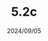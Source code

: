 ---
layout: gold_efficiency

title: 5.2c
date: 2024/09/05
description: Wild Rift Gold Efficiency of 5.2c (3 buffed, 1 adjusted, 1 new)
image: /assets/favicon512x512.png

permalink: /5.2c/
redirect_from: /
latest_version: true

data:
    refer_url: https://wildrift.leagueoflegends.com/en-us/news/game-updates/wild-rift-patch-notes-5-2c/
    refer_text: 5.2c
    items: items_5_2c
    stats: stats_5_2c

patch_note:
    statuses:
        buffed: "MORTAL REMINDER,SERYLDA’S GRUDGE,IMMORTAL SHIELDBOW"
        adjusted: "ARDENT CENSER"
        nerfed: ""
        new: "REDEMPTION"
    excludes: ""
    compare:
        statuses: "buffed,adjusted,nerfed"
        items: items_5_2b
        stats: stats_5_2b
        item_prefix: 5.2b
---